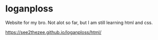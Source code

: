 # loganploss
Website for my bro.
Not alot so far, but I am still learning html and css.

https://see2thezee.github.io/loganploss/html/
